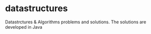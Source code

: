 # datastructures


Datastrctures & Algorithms problems and solutions.
The solutions are developed in Java
